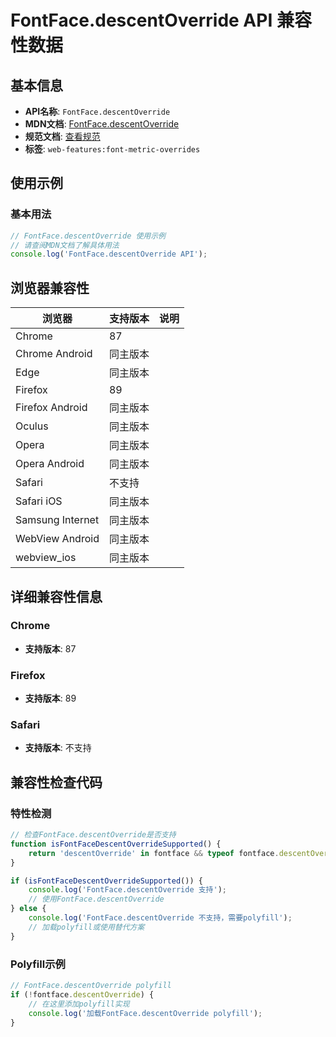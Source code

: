 # FontFace.descentOverride API 兼容性数据

## 基本信息

- **API名称**: `FontFace.descentOverride`
- **MDN文档**: [FontFace.descentOverride](https://developer.mozilla.org/docs/Web/API/FontFace/descentOverride)
- **规范文档**: [查看规范](https://drafts.csswg.org/css-font-loading/#dom-fontfacedescriptors-descentoverride)
- **标签**: `web-features:font-metric-overrides`

## 使用示例

### 基本用法

```javascript
// FontFace.descentOverride 使用示例
// 请查阅MDN文档了解具体用法
console.log('FontFace.descentOverride API');
```

## 浏览器兼容性

| 浏览器 | 支持版本 | 说明 |
|--------|----------|------|
| Chrome | 87 |  |
| Chrome Android | 同主版本 |  |
| Edge | 同主版本 |  |
| Firefox | 89 |  |
| Firefox Android | 同主版本 |  |
| Oculus | 同主版本 |  |
| Opera | 同主版本 |  |
| Opera Android | 同主版本 |  |
| Safari | 不支持 |  |
| Safari iOS | 同主版本 |  |
| Samsung Internet | 同主版本 |  |
| WebView Android | 同主版本 |  |
| webview_ios | 同主版本 |  |

## 详细兼容性信息

### Chrome

- **支持版本**: 87

### Firefox

- **支持版本**: 89

### Safari

- **支持版本**: 不支持

## 兼容性检查代码

### 特性检测

```javascript
// 检查FontFace.descentOverride是否支持
function isFontFaceDescentOverrideSupported() {
    return 'descentOverride' in fontface && typeof fontface.descentOverride === 'function';
}

if (isFontFaceDescentOverrideSupported()) {
    console.log('FontFace.descentOverride 支持');
    // 使用FontFace.descentOverride
} else {
    console.log('FontFace.descentOverride 不支持，需要polyfill');
    // 加载polyfill或使用替代方案
}
```

### Polyfill示例

```javascript
// FontFace.descentOverride polyfill
if (!fontface.descentOverride) {
    // 在这里添加polyfill实现
    console.log('加载FontFace.descentOverride polyfill');
}
```

